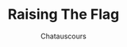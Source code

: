 ---
media: "images/rounds/round_1/raising_the_flag.png"
media_type: image
title: Raising The Flag
author: Chatauscours
desc: Captain Xavier Kent raises the Nanotrasen flag and declares the colony name to be <i>Thundrando</i>.
---